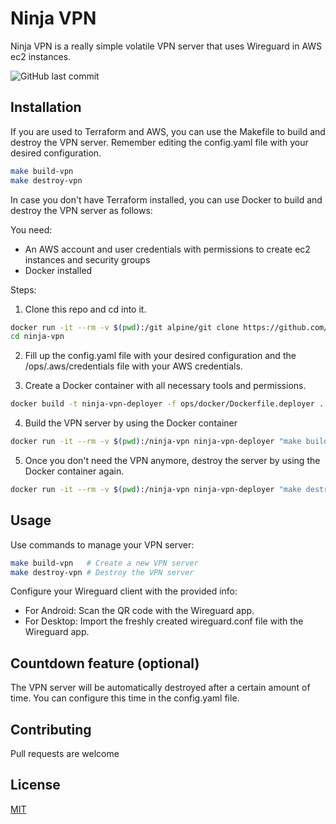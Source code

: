 # Ninja VPN

Ninja VPN is a really simple volatile VPN server that uses Wireguard in AWS ec2 instances.

![GitHub last commit](https://img.shields.io/github/last-commit/gerardVM/ninja-vpn)

## Installation

If you are used to Terraform and AWS, you can use the Makefile to build and destroy the VPN server. Remember editing the config.yaml file with your desired configuration.

```bash
make build-vpn
make destroy-vpn
```

In case you don't have Terraform installed, you can use Docker to build and destroy the VPN server as follows:

You need:
- An AWS account and user credentials with permissions to create ec2 instances and security groups
- Docker installed

Steps:

1. Clone this repo and cd into it.
```bash
docker run -it --rm -v $(pwd):/git alpine/git clone https://github.com/gerardVM/ninja-vpn.git
cd ninja-vpn
```

2. Fill up the config.yaml file with your desired configuration and the /ops/.aws/credentials file with your AWS credentials. 

3. Create a Docker container with all necessary tools and permissions.
```bash
docker build -t ninja-vpn-deployer -f ops/docker/Dockerfile.deployer .
```

4. Build the VPN server by using the Docker container
```bash
docker run -it --rm -v $(pwd):/ninja-vpn ninja-vpn-deployer "make build-vpn"
```

5. Once you don't need the VPN anymore, destroy the server by using the Docker container again.
```bash
docker run -it --rm -v $(pwd):/ninja-vpn ninja-vpn-deployer "make destroy-vpn"
```

## Usage

Use commands to manage your VPN server:

```bash
make build-vpn   # Create a new VPN server
make destroy-vpn # Destroy the VPN server
```

Configure your Wireguard client with the provided info:

- For Android: Scan the QR code with the Wireguard app.
- For Desktop: Import the freshly created wireguard.conf file with the Wireguard app.

## Countdown feature (optional)

The VPN server will be automatically destroyed after a certain amount of time. You can configure this time in the config.yaml file.

## Contributing

Pull requests are welcome

## License

[MIT](LICENSE.txt)